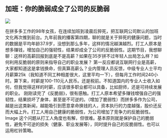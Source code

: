 ## 加班：你的脆弱成全了公司的反脆弱

![](https://i.imgur.com/HMigrDi.jpg)

在拼多多工作的98年女孩，在连续加班到凌晨后猝死，把互联网公司默认的加班文化再次推到前台。九年前我的播客第四期，聊的就是关于猝死的健康问题，当时的数据是平均年龄37.9岁，没想到那么多年，这样的情况越演越烈。打工人原本是想多赚钱，增加自己的强韧性，结果却成全了公司的反脆弱性。这期节目，我想聊聊：这样的高薪回报到底是不是高薪？如果在35岁拼不过年轻人出局怎么样？如何利用反脆弱的原则来指导自己的职业发展？
第一反应都说互联网行业是高薪，大家都知道这是拿钱换命，但真算高薪么？业内管理人员反馈，中级专业人士平均月薪算25k（我知道不同工种相差很大，这里平均一下），但每月工作时间240小时。算下来，时薪是100-110元人民币。还是税前。不知道国内的专业人士收入如何，但我觉得这样的时薪，应该很多职业都可以具备，比如厨师，还是可持续发展的职业。
刚刚读完了《反脆弱》，很有感触。打工人原本希望多赚钱增强自己的强韧性，结果损坏了身体，甚至是不可逆的。（增加了脆弱性）而拼多多作为公司，越是出这类新闻，越能吸引到愿意拿命换钱的人，资本执行的力度越强，股价还反而大幅上升。打工人用自己健康的脆弱性，为公司增加了竞争力的反脆弱性。
Image
这个问题从打工人角度也有解，但很难。基本原则就是保护自己的脆弱性，避免不可逆的损失（健康、职业发展等），同时提升自己的反脆弱性。也可以运用杠铃策略。

